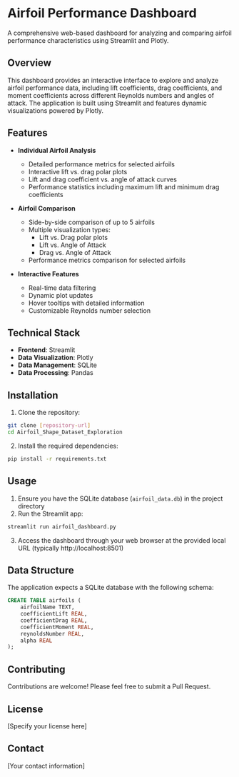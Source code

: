 # Airfoil Performance Dashboard

A comprehensive web-based dashboard for analyzing and comparing airfoil performance characteristics using Streamlit and Plotly.

## Overview

This dashboard provides an interactive interface to explore and analyze airfoil performance data, including lift coefficients, drag coefficients, and moment coefficients across different Reynolds numbers and angles of attack. The application is built using Streamlit and features dynamic visualizations powered by Plotly.

## Features

- **Individual Airfoil Analysis**
  - Detailed performance metrics for selected airfoils
  - Interactive lift vs. drag polar plots
  - Lift and drag coefficient vs. angle of attack curves
  - Performance statistics including maximum lift and minimum drag coefficients

- **Airfoil Comparison**
  - Side-by-side comparison of up to 5 airfoils
  - Multiple visualization types:
    - Lift vs. Drag polar plots
    - Lift vs. Angle of Attack
    - Drag vs. Angle of Attack
  - Performance metrics comparison for selected airfoils

- **Interactive Features**
  - Real-time data filtering
  - Dynamic plot updates
  - Hover tooltips with detailed information
  - Customizable Reynolds number selection

## Technical Stack

- **Frontend**: Streamlit
- **Data Visualization**: Plotly
- **Data Management**: SQLite
- **Data Processing**: Pandas

## Installation

1. Clone the repository:
```bash
git clone [repository-url]
cd Airfoil_Shape_Dataset_Exploration
```

2. Install the required dependencies:
```bash
pip install -r requirements.txt
```

## Usage

1. Ensure you have the SQLite database (`airfoil_data.db`) in the project directory
2. Run the Streamlit app:
```bash
streamlit run airfoil_dashboard.py
```

3. Access the dashboard through your web browser at the provided local URL (typically http://localhost:8501)

## Data Structure

The application expects a SQLite database with the following schema:

```sql
CREATE TABLE airfoils (
    airfoilName TEXT,
    coefficientLift REAL,
    coefficientDrag REAL,
    coefficientMoment REAL,
    reynoldsNumber REAL,
    alpha REAL
);
```

## Contributing

Contributions are welcome! Please feel free to submit a Pull Request.

## License

[Specify your license here]

## Contact

[Your contact information]
